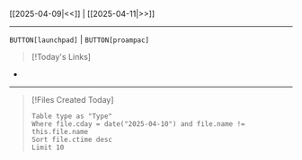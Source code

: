[[2025-04-09|<<]] | [[2025-04-11|>>]]

---

`BUTTON[launchpad]` | `BUTTON[proampac]`

>[!Today's Links]
 -

---

>[!Files Created Today]
>```dataview
>Table type as "Type"
>Where file.cday = date("2025-04-10") and file.name != this.file.name
>Sort file.ctime desc
>Limit 10
>```

